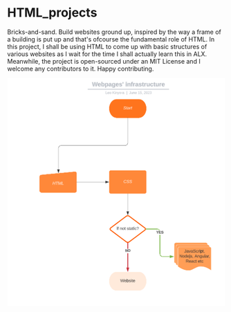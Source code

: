 # HTML_projects

Bricks-and-sand.
    Build websites ground up, inspired by the way a frame of a building is put up and that's ofcourse the fundamental role of HTML.
    In this project, I shall be using HTML to come up with basic structures of various websites as I wait for the time I shall actually learn this in ALX.
    Meanwhile, the project is open-sourced under an MIT License and I welcome any contributors to it. Happy contributing.

    
![flow chart](html_infrasture.PNG)
